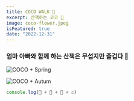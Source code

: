 ```yaml
---
title: COCO WALK 🌳
excerpt: 산책하는 코코 🌷
image: coco-flower.jpeg
isFeatured: true
date: "2022-12-31"
---
```


### **엄마 아빠와 함께 하는 산책은 무섭지만 즐겁다 🍖**

![COCO + Spring](coco-spring.jpeg)

![COCO + Autum](coco-autum.jpeg)

```js
console.log(💐 + 🌴 + 🍁 + ☃️)
```
